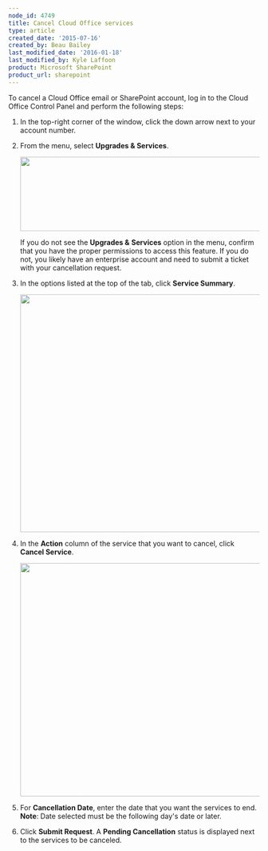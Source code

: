 ```yaml
---
node_id: 4749
title: Cancel Cloud Office services
type: article
created_date: '2015-07-16'
created_by: Beau Bailey
last_modified_date: '2016-01-18'
last_modified_by: Kyle Laffoon
product: Microsoft SharePoint
product_url: sharepoint
---
```


To cancel a Cloud Office email or SharePoint account, log in to the
Cloud Office Control Panel and perform the following steps:

1.  In the top-right corner of the window, click the down arrow next to
    your account number.
2.  From the menu, select **Upgrades & Services**.

    <img src="https://8026b2e3760e2433679c-fffceaebb8c6ee053c935e8915a3fbe7.ssl.cf2.rackcdn.com/field/image/Cancel%20Services%201_1a.png" width="605" height="149" />

    If you do not see the **Upgrades &** **Services** option in the
    menu, confirm that you have the proper permissions to access
    this feature. If you do not, you likely have an enterprise account
    and need to submit a ticket with your cancellation request.

3.  In the options listed at the top of the tab, click **Service
    Summary**.

    <img src="https://8026b2e3760e2433679c-fffceaebb8c6ee053c935e8915a3fbe7.ssl.cf2.rackcdn.com/field/image/Cancel%20Services%202_0a.png" width="753" height="477" />

4.  In the **Action** column of the service that you want to cancel,
    click **Cancel Service**.

    <img src="https://8026b2e3760e2433679c-fffceaebb8c6ee053c935e8915a3fbe7.ssl.cf2.rackcdn.com/field/image/Cancel%20Services%203a.png" width="764" height="468" />

5.  For **Cancellation Date**, enter the date that you want the services
    to end.
    **Note**: Date selected must be the following day's date or later.

6.  Click **Submit Request**.
    A **Pending Cancellation** status is displayed next to the services
    to be canceled.



